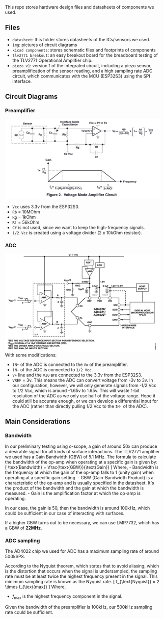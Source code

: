 This repo stores hardware design files and datasheets of components we used.

## Files
- `datasheet`: this folder stores datasheets of the ICs/sensors we used.
- `img`: pictures of circuit diagrams
- `kicad components`: stores schematic files and footprints of components
- `tlv2771 breakout`: an easy breakout board for the breadboard testing of the TLV2771 Operational Amplifier chip.
- `piezo_v1`: version 1 of the integrated circuit, including a piezo sensor, preamplification of the sensor reading, and a high sampling rate ADC circuit, which communicates with the MCU (ESP32S3) using the SPI interface.

## Circuit Diagrams
### Preamplifier 
![tlv2771](./img/tlv2771.png)
- `Vcc` uses 3.3v from the ESP32S3.
- `Rb` = 10MOhm
- `Rg` = 1kOhm
- `Rf` = 56kOhm
- `Cf` is not used, since we want to keep the high-frequency signals.
- `1/2 Vcc` is created using a voltage divider (2 x 10kOhm resistor).

### ADC 
![Alt text](./img/ad4022.png)
With some modifications:
- `IN+` of the ADC is connected to the `Vo` of the preamplifier.
- `IN-` of the ADC is connected to `1/2 Vcc`.
- `V+` line and the `VIO` are connected to the 3.3v from the ESP32S3.
- `VREF` = 3v. This means the ADC can convert voltage from -3v to 3v. In our configuration, however, we will only generate signals from -1/2 Vcc to 1/2 Vcc, which is around -1.65v to 1.65v. This will waste 1-bit resolution of the ADC as we only use half of the voltage range. Hope it could still be accurate enough, or we can develop a differential input for the ADC (rather than directly pulling 1/2 Vcc to the `IN-` of the ADC).

## Main Considerations
### Bandwidth
In our preliminary testing using o-scope, a gain of around 50x can produce a desirable signal for all kinds of surface interactions. The TLV2771 amplifier we used has a Gain Bandwidth (GBW) of 5.1 MHz. The formula to calculate the bandwidth of the op-amp when operating at a specific gain is given by:
\[ \text{Bandwidth} = \frac{\text{GBW}}{\text{Gain}} \]
Where,
    - Bandwidth is the frequency at which the gain of the op-amp falls to 1 (unity gain) when operating at a specific gain setting.
    - GBW (Gain-Bandwidth Product) is a characteristic of the op-amp and is usually specified in the datasheet. It's the product of the bandwidth and the gain at which the bandwidth is measured.
    - Gain is the amplification factor at which the op-amp is operating.

In our case, the gain is 50, then the bandwidth is around 100kHz, which could be sufficient in our case of interacting with surfaces.

If a higher GBW turns out to be necessary, we can use LMP7732, which has a GBW of __22MHz__.

### ADC sampling
The AD4022 chip we used for ADC has a maximum sampling rate of around 500kSPS. 

According to the Nyquist theorem, which states that to avoid aliasing, which is the distortion that occurs when the signal is undersampled, the sampling rate must be at least twice the highest frequency present in the signal. This minimum sampling rate is known as the Nyquist rate.
\[ f_{\text{Nyquist}} = 2 \times f_{\text{max}} \]
Where,
 - $f_{\text{max}}$ is the highest frequency component in the signal.

 Given the bandwidth of the preamplifier is 100kHz, our 500kHz sampling rate could be sufficient.